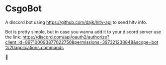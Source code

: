 # CsgoBot
A discord bot using https://github.com/dajk/hltv-api to send hltv info.

Bot is pretty simple, but in case you wanna add it to your discord server use the link: 
https://discord.com/api/oauth2/authorize?client_id=897100093877022750&permissions=397321238848&scope=bot%20applications.commands

🥇
